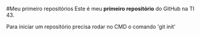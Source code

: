#Meu primeiro repositórios
Este é meu **primeiro repositório** do GitHub na TI 43.

Para iniciar um repositório precisa rodar no CMD o comando 'git init'